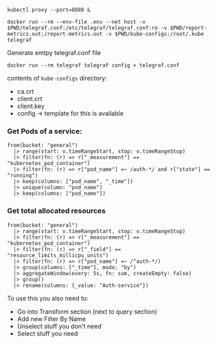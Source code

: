 ```
kubectl proxy --port=8088 &
```
```
docker run --rm --env-file .env --net host -v $PWD/telegraf.conf:/etc/telegraf/telegraf.conf:ro -v $PWD/report-metrics.out:/report-metrics.out -v $PWD/kube-configs:/root/.kube telegraf
```

Generate emtpy telegraf.conf file
```
docker run --rm telegraf telegraf config > telegraf.conf
```

contents of ```kube-configs``` directory:
- ca.crt
- client.crt
- client.key
- config -> template for this is available

### Get Pods of a service:
```
from(bucket: "general")
  |> range(start: v.timeRangeStart, stop: v.timeRangeStop)
  |> filter(fn: (r) => r["_measurement"] == "kubernetes_pod_container")
  |> filter(fn: (r) => r["pod_name"] =~ /auth-*/ and r["state"] == "running")
  |> keep(columns: ["pod_name", "_time"])
  |> unique(column: "pod_name")
  |> keep(columns: ["pod_name"])
```
### Get total allocated resources
```
from(bucket: "general")
  |> range(start: v.timeRangeStart, stop: v.timeRangeStop)
  |> filter(fn: (r) => r["_measurement"] == "kubernetes_pod_container")
  |> filter(fn: (r) => r["_field"] == "resource_limits_millicpu_units")
  |> filter(fn: (r) => r["pod_name"] =~ /^auth-*/)
  |> group(columns: ["_time"], mode: "by")
  |> aggregateWindow(every: 5s, fn: sum, createEmpty: false)
  |> group()
  |> rename(columns: {_value: "Auth-service"})
```
To use this you also need to:
- Go into Transform section (next to query section)
- Add new Filter By Name
- Unselect stuff you don't need
- Select stuff you need